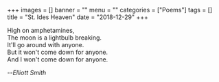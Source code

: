 +++
images = []
banner = ""
menu = ""
categories = ["Poems"]
tags = []
title = "St. Ides Heaven"
date = "2018-12-29"
+++

High on amphetamines,  
The moon is a lightbulb breaking.  
It'll go around with anyone.  
But it won't come down for anyone.  
And I won't come down for anyone.  

--<cite>Elliott Smith</cite>
